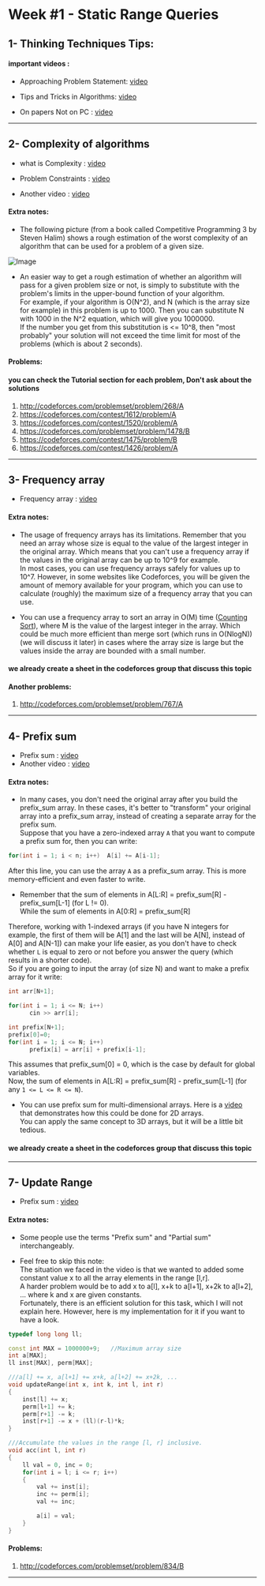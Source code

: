 # Week #1 - Static Range Queries

## 1- Thinking Techniques Tips:

#### important videos :

- Approaching Problem Statement: [video](https://youtu.be/fd0Ebfa_mJ0)

- Tips and Tricks in Algorithms: [video](https://youtu.be/-jE3_O9Dpps)

- On papers Not on PC : [video](https://youtu.be/olcmPKZNqnM)

---

## 2- Complexity of algorithms

- what is Complexity : [video](https://youtu.be/sHhVsGQz9MI)

- Problem Constraints : [video](https://youtu.be/6Fx8T_NBA7Q)

- Another video : [video](https://www.youtube.com/watch?v=hYalOGs1_Og)

#### Extra notes:

- The following picture (from a book called Competitive Programming 3 by Steven Halim) shows a rough estimation of the worst complexity of an algorithm that can be used for a problem of a given size.

![Image](../Images/TimeComplexity.png)

- An easier way to get a rough estimation of whether an algorithm will pass for a given problem size or not, is simply to substitute with the problem's limits in the upper-bound function of your algorithm.  
  For example, if your algorithm is O(N^2), and N (which is the array size for example) in this problem is up to 1000. Then you can substitute N with 1000 in the N^2 equation, which will give you 1000000.  
  If the number you get from this substitution is <= 10^8, then "most probably" your solution will not exceed the time limit for most of the problems (which is about 2 seconds).

#### Problems:

#### you can check the Tutorial section for each problem, Don't ask about the solutions

1. http://codeforces.com/problemset/problem/268/A
2. https://codeforces.com/contest/1612/problem/A
3. https://codeforces.com/contest/1520/problem/A
4. https://codeforces.com/problemset/problem/1478/B
5. https://codeforces.com/contest/1475/problem/B
6. https://codeforces.com/contest/1426/problem/A

---

## 3- Frequency array

- Frequency array : [video](https://youtu.be/kQGTjql8WjI)

#### Extra notes:

- The usage of frequency arrays has its limitations. Remember that you need an array whose size is equal to the value of the largest integer in the original array. Which means that you can't use a frequency array if the values in the original array can be up to 10^9 for example.  
  In most cases, you can use frequency arrays safely for values up to 10^7. However, in some websites like Codeforces, you will be given the amount of memory available for your program, which you can use to calculate (roughly) the maximum size of a frequency array that you can use.

- You can use a frequency array to sort an array in O(M) time ([Counting Sort](https://www.geeksforgeeks.org/counting-sort/)), where M is the value of the largest integer in the array. Which could be much more efficient than merge sort (which runs in O(NlogN)) (we will discuss it later) in cases where the array size is large but the values inside the array are bounded with a small number.

#### we already create a sheet in the codeforces group that discuss this topic

#### Another problems:

1. http://codeforces.com/problemset/problem/767/A

---

## 4- Prefix sum

- Prefix sum : [video](https://www.youtube.com/watch?v=hqOqr6vFPp8)
- Another video : [video](https://youtu.be/fQwD4-FxQBU)

#### Extra notes:

- In many cases, you don't need the original array after you build the prefix_sum array. In these cases, it's better to "transform" your original array into a prefix_sum array, instead of creating a separate array for the prefix sum.  
  Suppose that you have a zero-indexed array `A` that you want to compute a prefix sum for, then you can write:

```c
for(int i = 1; i < n; i++)  A[i] += A[i-1];
```

After this line, you can use the array `A` as a prefix_sum array. This is more memory-efficient and even faster to write.

- Remember that the sum of elements in A[L:R] = prefix_sum[R] - prefix_sum[L-1] (for L != 0).  
  While the sum of elements in A[0:R] = prefix_sum[R]

Therefore, working with 1-indexed arrays (if you have N integers for example, the first of them will be A[1] and the last will be A[N], instead of A[0] and A[N-1]) can make your life easier, as you don't have to check whether `L` is equal to zero or not before you answer the query (which results in a shorter code).  
So if you are going to input the array (of size N) and want to make a prefix array for it write:

```c
int arr[N+1];

for(int i = 1; i <= N; i++)
      cin >> arr[i];

int prefix[N+1];
prefix[0]=0;
for(int i = 1; i <= N; i++)
      prefix[i] = arr[i] + prefix[i-1];
```

This assumes that prefix_sum[0] = 0, which is the case by default for global variables.  
Now, the sum of elements in A[L:R] = prefix_sum[R] - prefix_sum[L-1] (for any `1 <= L <= R <= N`).

- You can use prefix sum for multi-dimensional arrays. Here is a [video](https://youtu.be/hqOqr6vFPp8?t=465) that
  demonstrates how this could be done for 2D arrays.  
  You can apply the same concept to 3D arrays, but it will be a little bit tedious.

#### we already create a sheet in the codeforces group that discuss this topic

---

## 7- Update Range

- Prefix sum : [video](https://youtu.be/vF78qRAAyx4)

#### Extra notes:

- Some people use the terms "Prefix sum" and "Partial sum" interchangeably.

- Feel free to skip this note:  
  The situation we faced in the video is that we wanted to added some constant value x to all the array elements in the range [l,r].  
  A harder problem would be to add x to a[l], x+k to a[l+1], x+2k to a[l+2], ... where k and x are given constants.  
  Fortunately, there is an efficient solution for this task, which I will not explain here. However, here is my implementation for it if you want to have a look.

```cpp
typedef long long ll;

const int MAX = 1000000+9;   //Maximum array size
int a[MAX];
ll inst[MAX], perm[MAX];

///a[l] += x, a[l+1] += x+k, a[l+2] += x+2k, ...
void updateRange(int x, int k, int l, int r)
{
    inst[l] += x;
    perm[l+1] += k;
    perm[r+1] -= k;
    inst[r+1] -= x + (ll)(r-l)*k;
}

///Accumulate the values in the range [l, r] inclusive.
void acc(int l, int r)
{
    ll val = 0, inc = 0;
    for(int i = l; i <= r; i++)
    {
        val += inst[i];
        inc += perm[i];
        val += inc;

        a[i] = val;
    }
}
```

#### Problems:

1. http://codeforces.com/problemset/problem/834/B

---
